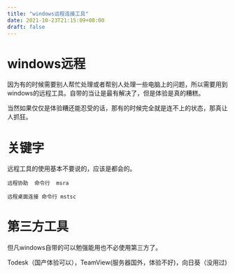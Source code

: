 ```yaml
---
title: "windows远程连接工具"
date: 2021-10-23T21:15:09+08:00
draft: false
---
```

# windows远程
因为有的时候需要别人帮忙处理或者帮别人处理一些电脑上的问题，所以需要用到windows的远程工具。自带的当让是最有解决了，但是体验是真的糟糕。

当然如果仅仅是体验糟还能忍受的话，那有的时候完全就是连不上的状态，那真让人抓狂。

# 关键字
远程工具的使用基本不要说的，应该是都会的。

`远程协助  命令行  msra` 

`远程桌面连接 命令行 mstsc`

# 第三方工具
但凡windows自带的可以勉强能用也不必使用第三方了。

Todesk（国产体验可以），TeamView(服务器国外，体验不好)，向日葵（没用过)
